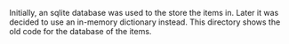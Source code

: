 Initially, an sqlite database was used to the store the items in. Later it was decided to use an in-memory dictionary instead. This directory shows the old code for the database of the items.
